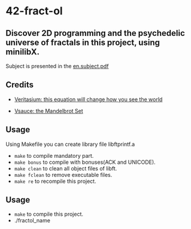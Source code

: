 # 42-fract-ol
## Discover 2D programming and the psychedelic universe of fractals in this project, using minilibX.


Subject is presented in the [en.subject.pdf](https://github.com/lavrenovamaria/42-fract-ol/files/7128672/en.subject.pdf)

## Credits

* [Veritasium: this equation will change how you see the world](https://www.youtube.com/watch?v=ovJcsL7vyrk)

* [Vsauce: the Mandelbrot Set](https://www.youtube.com/watch?v=MwjsO6aniig)

## Usage
Using Makefile you can create library file libftprintf.a
* `make` to compile mandatory part.
* `make bonus` to compile with bonuses(ACK and UNICODE).
* `make clean` to clean all object files of libft.
* `make fclean` to remove executable files.
* `make re` to recompile this project.

## Usage

* `make` to compile this project.
* ./fractol_name
